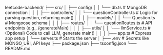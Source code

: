 leetcode-backend/
├── src/
│   ├── config/
│   │   └── db.ts                    # MongoDB connection
│   │
│   ├── controllers/
│   │   └── questionController.ts    # Logic for parsing question, returning main()
│   │
│   ├── models/
│   │   └── Question.ts              # Mongoose schema
│   │
│   ├── routes/
│   │   └── questionRoutes.ts        # API endpoints (e.g., /generateMain)
│   │
│   ├── utils/
│   │   └── llmService.ts            # (Optional) Code to call LLM, generate main()
│   │
│   ├── app.ts                       # Express app setup
│   └── server.ts                    # Starts the server
│
├── .env                             # Secrets like MONGO_URI, API keys
├── package.json
├── tsconfig.json
└── README.md
